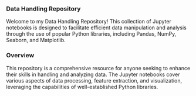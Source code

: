 ### Data Handling Repository
Welcome to my Data Handling Repository! This collection of Jupyter notebooks is designed to facilitate efficient data manipulation and analysis through the use of popular Python libraries, including Pandas, NumPy, Seaborn, and Matplotlib.

### Overview
This repository is a comprehensive resource for anyone seeking to enhance their skills in handling and analyzing data. The Jupyter notebooks cover various aspects of data processing, feature extraction, and visualization, leveraging the capabilities of well-established Python libraries.

